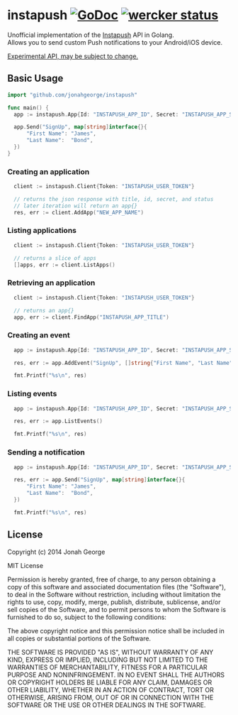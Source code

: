 # instapush [![GoDoc](https://godoc.org/github.com/jonahgeorge/instapush?status.png)](https://godoc.org/github.com/jonahgeorge/instapush) [![wercker status](https://app.wercker.com/status/2aa99fba574aaf114e73c78b690d68ea/s/ "wercker status")](https://app.wercker.com/project/bykey/2aa99fba574aaf114e73c78b690d68ea)

Unofficial implementation of the [Instapush](https://instapush.im/) API in Golang.<br/>
Allows you to send custom Push notifications to your Android/iOS device.<br/>

<ins>Experimental API, may be subject to change.</ins>

## Basic Usage
``` go
import "github.com/jonahgeorge/instapush"

func main() {
  app := instapush.App{Id: "INSTAPUSH_APP_ID", Secret: "INSTAPUSH_APP_SECERT"}

  app.Send("SignUp", map[string]interface{}{
      "First Name": "James",
      "Last Name":  "Bond",
  })
}
```

### Creating an application
``` go
  client := instapush.Client{Token: "INSTAPUSH_USER_TOKEN"}

  // returns the json response with title, id, secret, and status
  // later iteration will return an app{}
  res, err := client.AddApp("NEW_APP_NAME")
```

### Listing applications
``` go
  client := instapush.Client{Token: "INSTAPUSH_USER_TOKEN"}

  // returns a slice of apps
  []apps, err := client.ListApps()
```

### Retrieving an application
``` go
  client := instapush.Client{Token: "INSTAPUSH_USER_TOKEN"}

  // returns an app{}
  app, err := client.FindApp("INSTAPUSH_APP_TITLE")
```

### Creating an event
``` go
  app := instapush.App{Id: "INSTAPUSH_APP_ID", Secret: "INSTAPUSH_APP_SECERT"}

  res, err := app.AddEvent("SignUp", []string{"First Name", "Last Name", "{First Name} {Last Name} signed up for your app!")

  fmt.Printf("%s\n", res)
```

### Listing events
``` go
  app := instapush.App{Id: "INSTAPUSH_APP_ID", Secret: "INSTAPUSH_APP_SECERT"}

  res, err := app.ListEvents()

  fmt.Printf("%s\n", res)
```

### Sending a notification
``` go
  app := instapush.App{Id: "INSTAPUSH_APP_ID", Secret: "INSTAPUSH_APP_SECERT"}

  res, err := app.Send("SignUp", map[string]interface{}{
      "First Name": "James",
      "Last Name":  "Bond",
  })

  fmt.Printf("%s\n", res)
```

## License
Copyright (c) 2014 Jonah George

MIT License

Permission is hereby granted, free of charge, to any person obtaining
a copy of this software and associated documentation files (the
"Software"), to deal in the Software without restriction, including
without limitation the rights to use, copy, modify, merge, publish,
distribute, sublicense, and/or sell copies of the Software, and to
permit persons to whom the Software is furnished to do so, subject to
the following conditions:

The above copyright notice and this permission notice shall be
included in all copies or substantial portions of the Software.

THE SOFTWARE IS PROVIDED "AS IS", WITHOUT WARRANTY OF ANY KIND,
EXPRESS OR IMPLIED, INCLUDING BUT NOT LIMITED TO THE WARRANTIES OF
MERCHANTABILITY, FITNESS FOR A PARTICULAR PURPOSE AND
NONINFRINGEMENT. IN NO EVENT SHALL THE AUTHORS OR COPYRIGHT HOLDERS BE
LIABLE FOR ANY CLAIM, DAMAGES OR OTHER LIABILITY, WHETHER IN AN ACTION
OF CONTRACT, TORT OR OTHERWISE, ARISING FROM, OUT OF OR IN CONNECTION
WITH THE SOFTWARE OR THE USE OR OTHER DEALINGS IN THE SOFTWARE.
